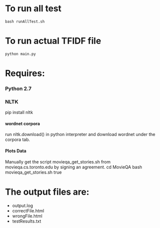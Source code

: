 # To run all test
  `bash runAllTest.sh`

# To run actual TFIDF file
  `python main.py`

# Requires:
### Python 2.7
### NLTK
  pip install nltk
#### wordnet corpora
  run nltk.download() in python interpreter and download wordnet under the corpora tab. 

#### Plots Data
  Manually get the script movieqa_get_stories.sh from movieqa.cs.toronto.edu by signing an agreement. 
  cd MovieQA
  bash movieqa_get_stories.sh true

# The output files are:
  - output.log
  - correctFile.html 
  - wrongFile.html
  - testResults.txt
